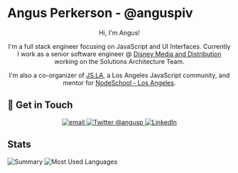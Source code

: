 # Angus Perkerson - @anguspiv  

<p align="center">
Hi, I'm Angus!
</p>
<p align="center">
I'm a full stack engineer focusing on JavaScript and UI Interfaces. Currently I work as a senior software engineer @ <a href="https://dmedmedia.disney.com/about-dmed">Disney Media and Distribution</a> working on the Solutions Architecture Team.
</p>
<p align="center">
I'm also a co-organizer of <a href="https://js.la">JS.LA</a>, a Los Angeles JavaScript community, and mentor for <a href="https://nodeschool.io/los-angeles">NodeSchool - Los Angeles</a>.
</p>

## 📱 Get in Touch

<p align="center">
  <a href="mailto:angusp@angusp.com">
    <img alt="email" src="https://img.shields.io/badge/Gmail-D14836?style=for-the-badge&logo=gmail&logoColor=white" />
   </a>
  <a href="https://twitter.com/angusp">
    <img alt="Twitter @angusp" src="https://img.shields.io/badge/Twitter-1DA1F2?style=for-the-badge&logo=twitter&logoColor=white" />
  </a>
  <a href="https://www.linkedin.com/in/aperkerson/">
    <img alt="LinkedIn" src="https://img.shields.io/badge/LinkedIn-0077B5?style=for-the-badge&logo=linkedin&logoColor=white" />
  </a>
</p>

## Stats
<p>
  <img alt="Summary" src="https://github-profile-summary-cards.vercel.app/api/cards/profile-details?username=anguspiv&theme=vue" />
  <img alt="Most Used Languages" src="https://github-readme-stats.vercel.app/api/top-langs/?username=anguspiv" />
</p>


<!--
**anguspiv/anguspiv** is a ✨ _special_ ✨ repository because its `README.md` (this file) appears on your GitHub profile.

Here are some ideas to get you started:

- 🔭 I’m currently working on ...
- 🌱 I’m currently learning ...
- 👯 I’m looking to collaborate on ...
- 🤔 I’m looking for help with ...
- 💬 Ask me about ...
- 📫 How to reach me: ...
- 😄 Pronouns: ...
- ⚡ Fun fact: ...
-->
